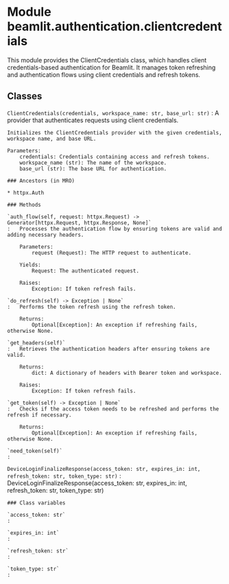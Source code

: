 Module beamlit.authentication.clientcredentials
===============================================
This module provides the ClientCredentials class, which handles client credentials-based
authentication for Beamlit. It manages token refreshing and authentication flows using
client credentials and refresh tokens.

Classes
-------

`ClientCredentials(credentials, workspace_name: str, base_url: str)`
:   A provider that authenticates requests using client credentials.
    
    Initializes the ClientCredentials provider with the given credentials, workspace name, and base URL.
    
    Parameters:
        credentials: Credentials containing access and refresh tokens.
        workspace_name (str): The name of the workspace.
        base_url (str): The base URL for authentication.

    ### Ancestors (in MRO)

    * httpx.Auth

    ### Methods

    `auth_flow(self, request: httpx.Request) ‑> Generator[httpx.Request, httpx.Response, None]`
    :   Processes the authentication flow by ensuring tokens are valid and adding necessary headers.
        
        Parameters:
            request (Request): The HTTP request to authenticate.
        
        Yields:
            Request: The authenticated request.
        
        Raises:
            Exception: If token refresh fails.

    `do_refresh(self) ‑> Exception | None`
    :   Performs the token refresh using the refresh token.
        
        Returns:
            Optional[Exception]: An exception if refreshing fails, otherwise None.

    `get_headers(self)`
    :   Retrieves the authentication headers after ensuring tokens are valid.
        
        Returns:
            dict: A dictionary of headers with Bearer token and workspace.
        
        Raises:
            Exception: If token refresh fails.

    `get_token(self) ‑> Exception | None`
    :   Checks if the access token needs to be refreshed and performs the refresh if necessary.
        
        Returns:
            Optional[Exception]: An exception if refreshing fails, otherwise None.

    `need_token(self)`
    :

`DeviceLoginFinalizeResponse(access_token: str, expires_in: int, refresh_token: str, token_type: str)`
:   DeviceLoginFinalizeResponse(access_token: str, expires_in: int, refresh_token: str, token_type: str)

    ### Class variables

    `access_token: str`
    :

    `expires_in: int`
    :

    `refresh_token: str`
    :

    `token_type: str`
    :